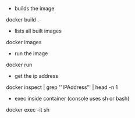 - builds the image

docker build .

- lists all built images

docker images

- run the image

docker run <imageId>

- get the ip address

docker inspect <containerNameOrId> | grep '"IPAddress"' | head -n 1

- exec inside container (console uses sh or bash)

docker exec -it <containerNameOrId> sh
